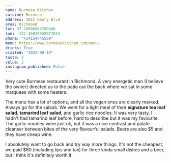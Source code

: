 ```yaml
---
name: Burmese Kitchen
cuisine: Burmese
address: 3815 Geary Blvd
area: Richmond
lat: 37.78096563780466
lon: -122.46036938077033
phone: "+14154745569"
menu: https://www.burmesekitchen.com/menu
drinks: True
visited: "2022-09-10"
taste: 2
value: 2
instagram_published: False
---
```


Very cute Burmese restaurant in Richmond. A very energetic man (I believe the owner) directed us to the patio out the back where we sat in some marquees with some heaters.

The menu has a lot of options, and all the vegan ones are clearly marked. Always go for the salads. We went for a light meal of their **signature tea leaf salad**, **tamarind leaf salad**, and garlic rice noodles. It was very tasty, I hadn't had tamarind leaf before, hard to describe but it was my favourite. The garlic noodles were just ok, but it was a nice contrast and palate cleanser between bites of the very flavourful salads. Beers are also $5 and they have cheap wine.

I absolutely want to go back and try way more things. It's not the cheapest, we paid $60 (including tips and tax) for three kinda small dishes and a beer, but I think it's definitely worth it.
